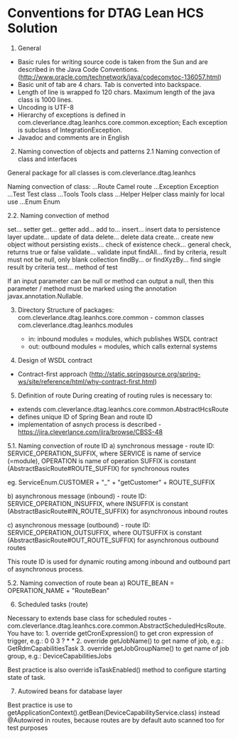 Conventions for DTAG Lean HCS Solution
====================================================================

1. General
- Basic rules for writing source code is taken from the Sun and are described in the Java Code Conventions.
    (http://www.oracle.com/technetwork/java/codeconvtoc-136057.html)
- Basic unit of tab are 4 chars. Tab is converted into backspace.
- Length of line is wrapped fo 120 chars. Maximum length of the java class is 1000 lines.
- Uncoding is UTF-8
- Hierarchy of exceptions is defined in com.cleverlance.dtag.leanhcs.core.common.exception;
    Each exception is subclass of IntegrationException.
- Javadoc and comments are in English

2. Naming convection of objects and patterns
2.1 Naming convection of class and interfaces

General package for all classes is com.cleverlance.dtag.leanhcs

Naming convection of class:
...Route        Camel route
...Exception    Exception
...Test	        Test class
...Tools	    Tools class
...Helper	    Helper class mainly for local use
...Enum	        Enum

2.2. Naming convection of method

set...	    setter
get...	    getter
add...	    add to...
insert...   insert data to persistence layer
update...	update of data
delete...	delete data
create...	create new object without persisting
exists...	check of existence
check...	general check, returns true or false
validate...	validate input
findAll...	find by criteria, result must not be null, only blank collection
findBy...   or findXyzBy...	 find single result by criteria
test...	    method of test

If an input parameter can be null or method can output a null, then this parameter / method must
be marked using the annotation javax.annotation.Nullable.


3. Directory
Structure of packages:
com.cleverlance.dtag.leanhcs.core.common  - common classes
com.cleverlance.dtag.leanhcs.modules
    - in: inbound modules = modules, which publishes WSDL contract
    - out: outbound modules = modules, which calls external systems


4. Design of WSDL contract
- Contract-first approach (http://static.springsource.org/spring-ws/site/reference/html/why-contract-first.html)


5. Definition of route
During creating of routing rules is necessary to:
- extends com.cleverlance.dtag.leanhcs.core.common.AbstractHcsRoute
- defines unique ID of Spring Bean and route ID
- implementation of asnych process is described - https://jira.cleverlance.com/jira/browse/CBSS-48

5.1. Naming convection of route ID
a) synchronous message - route ID: SERVICE_OPERATION_SUFFIX, where
SERVICE is name of service (=module),
OPERATION is name of operation
SUFFIX is constant (AbstractBasicRoute#ROUTE_SUFFIX) for synchronous routes

eg. ServiceEnum.CUSTOMER + "_" + "getCustomer" + ROUTE_SUFFIX

b) asynchronous message (inbound) - route ID: SERVICE_OPERATION_INSUFFIX, where
INSUFFIX is constant (AbstractBasicRoute#IN_ROUTE_SUFFIX) for asynchronous inbound routes

c) asynchronous message (outbound) - route ID: SERVICE_OPERATION_OUTSUFFIX, where
OUTSUFFIX is constant (AbstractBasicRoute#OUT_ROUTE_SUFFIX) for asynchronous outbound routes

This route ID is used for dynamic routing among inbound and outbound part of asynchronous process.

5.2. Naming convection of route bean
a) ROUTE_BEAN = OPERATION_NAME + "RouteBean"

6. Scheduled tasks (route)

Necessary to extends base class for scheduled routes - com.cleverlance.dtag.leanhcs.core.common.AbstractScheduledHcsRoute.
You have to:
    1. override getCronExpression() to get cron expression of trigger, e.g.: 0 0 3 ? * *
    2. override getJobName() to get name of job, e.g.: GetRdmCapabilitiesTask
    3. override getJobGroupName() to get name of job group, e.g.: DeviceCapabilitiesJobs

Best practice is also override isTaskEnabled() method to configure starting state of task.

7. Autowired beans for database layer

Best practice is use to getApplicationContext().getBean(DeviceCapabilityService.class) instead @Autowired in routes,
because routes are by default auto scanned too for test purposes